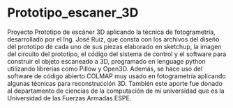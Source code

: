 # Prototipo_escaner_3D
 Proyecto Prototipo de escáner 3D aplicando la técnica de fotogrametría, desarrollado por el Ing. José Ruiz, que consta con los archivos del diseño del prototipo de cada uno de sus piezas elaborado en sketchup, la imagen del circuito del prototipo, el código del sistema de control y el software para construir el objeto escaneado a 3D, programado en lenguage python utilizando librerías como Pillow y Open3D. Además, se hace uso del software de código abierto COLMAP muy usado en fotogrametría aplicando algunas técnicas para reconstrucción 3D. También este aporte fue donado al departamento de ciencias de la computación de mi universidad que es la Universidad de las Fuerzas Armadas ESPE.
